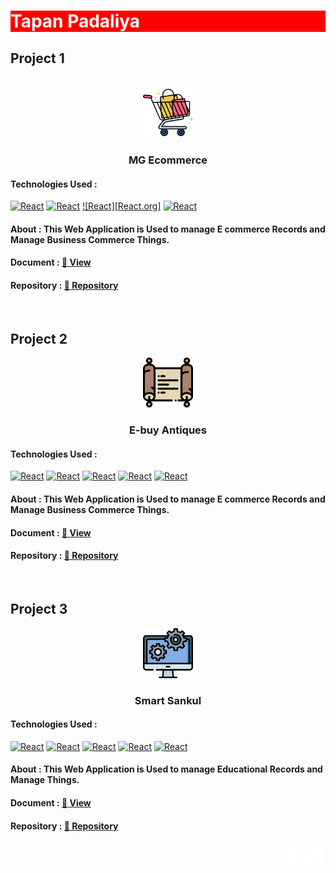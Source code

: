 
<a name="readme-top"></a>
<h1 style="background-color:red;
    color:white;">Tapan Padaliya
</h1>

## Project 1
<br>
<div align="center">
  <a href="https://github.com/TapanPadaliya/MG_Ecommerce_MERN_Web">
    <img src="Source/Assets/MGEcommerce.png" alt="Logo" width="80" height="80">
  </a>

  <h3 align="center">MG Ecommerce</h3>
</div>

<h4 align="left">Technologies Used : </h4>

[![React][MONGO.org]][MONGO-url]
[![React][EXP.org]][EXP-url]
[![React][React.org]][React-url]
[![React][NODE.org]][NODE-url]

 <h4 align="left">About : This Web Application is Used to manage E commerce Records and Manage Business Commerce Things.</h4>
  <h4 align="left">Document : <a href="https://github.com/TapanPadaliya/MG_Ecommerce_MERN_Web/blob/main/MG%20Presentation.pdf">🔗 View</a></h4>
  <h4 align="left">Repository : <a href="https://github.com/TapanPadaliya/MG_Ecommerce_MERN_Web">🔗 Repository</a></h4>
    
  <br>
    
## Project 2
    
<div align="center">
  <a href="https://github.com/TapanPadaliya/E-Buy_Antiques_ASP.netWeb">
    <img src="Source/Assets/EbuyAntiques.png" alt="Logo" width="80" height="80">
  </a>

  <h3 align="center">E-buy Antiques</h3>
</div>

<h4 align="left">Technologies Used : </h4>

[![React][DJ.org]][DJ-url]
[![React][Python.org]][Python-url]
[![React][HTML.org]][HTML-url]
[![React][CSS.org]][CSS-url]
[![React][JS.org]][JS-url]

 <h4 align="left">About : This Web Application is Used to manage E commerce Records and Manage Business Commerce Things.</h4>
  <h4 align="left">Document : <a href="https://github.com/TapanPadaliya/MG_Ecommerce_MERN_Web/blob/main/MG%20Presentation.pdf">🔗 View</a></h4>
  <h4 align="left">Repository : <a href="https://github.com/TapanPadaliya/E-Buy_Antiques_ASP.netWeb">🔗 Repository</a></h4>
<br>

## Project 3
    
<div align="center">
  <a href="https://github.com/TapanPadaliya/Smart_Sankul_DjangoWeb">
    <img src="Source/Assets/SmartSanku.png" alt="Logo" width="80" height="80">
  </a>

  <h3 align="center">Smart Sankul</h3>
</div>

<h4 align="left">Technologies Used : </h4>

[![React][DJ.org]][DJ-url]
[![React][Python.org]][Python-url]
[![React][HTML.org]][HTML-url]
[![React][CSS.org]][CSS-url]
[![React][JS.org]][JS-url]

 <h4 align="left">About : This Web Application is Used to manage Educational Records and Manage Things.</h4>
  <h4 align="left">Document : <a href="https://github.com/TapanPadaliya/Smart_Sankul_DjangoWeb/blob/master/Presentation.pdf">🔗 View</a></h4>
  <h4 align="left">Repository : <a href="https://github.com/TapanPadaliya/Smart_Sankul_DjangoWeb">🔗 Repository</a></h4>
  
  
  <p align="right"><a href="#readme-top">
    <img src="Source/Assets/ArrowUp.png" alt="Logo" width="60" height="35">
  </a></p>


<!--
* [![Next][Next.js]][Next-url]
* [![React][React.js]][React-url]
* [![Vue][Vue.js]][Vue-url]
* [![Angular][Angular.io]][Angular-url]
* [![Svelte][Svelte.dev]][Svelte-url]
* [![Laravel][Laravel.com]][Laravel-url]
* [![Bootstrap][Bootstrap.com]][Bootstrap-url]
* [![JQuery][JQuery.com]][JQuery-url]
-->


[Python.shield]: https://img.shields.io/badge/Python-20232A?style=for-the-badge&logo=python&logoColor=yellow
[Python-url]: https://www.python.org/
[Python.org]: https://img.shields.io/badge/Python-20232A?style=for-the-badge&logo=python&logoColor=yellow

[MONGO.shield]: https://img.shields.io/badge/-MongoDB-20232A?style=for-the-badge&logo=MongoDB&logoColor=black
[MONGO-url]: https://www.mongodb.com/
[MONGO.org]: https://img.shields.io/badge/-MongoDB-20232A?style=for-the-badge&logo=MongoDB&logoColor=black

[NODE.shield]: https://img.shields.io/badge/-Node.js-20232A?style=for-the-badge&logo=node.js&logoColor=ffffff
[NODE-url]: https://nodejs.org/en/
[NODE.org]: https://img.shields.io/badge/-Node.js-20232A?style=for-the-badge&logo=node.js&logoColor=ffffff

[EXP.shield]: https://img.shields.io/badge/Express-20232A?style=for-the-badge&logo=E&logoColor=black
[EXP-url]: https://expressjs.com/
[EXP.org]: https://img.shields.io/badge/Express-20232A?style=for-the-badge&logo==E&logoColor=black

[HTML.shield]: https://img.shields.io/badge/HTML-5-20232A?style=for-the-badge&logo=HTML5
[HTML-url]: https://www.html.org/
[HTML.org]: https://img.shields.io/badge/HTML-5-20232A?style=for-the-badge&logo=HTML5

[CSS.shield]: https://img.shields.io/badge/css-3-20232A?style=for-the-badge&logo=css&logoColor=#264de4
[CSS-url]: https://www.css.org/
[CSS.org]: https://img.shields.io/badge/css-3-20232A?style=for-the-badge&logo=css&logoColor=#264de4

[JS.shield]: https://img.shields.io/badge/JavaScript-20232A?style=for-the-badge&logo=JavaScript&logoColor=white
[JS-url]: https://javascript.info/
[JS.org]: https://img.shields.io/badge/JavaScript-20232A?style=for-the-badge&logo=JavaScript&logoColor=white  

[DJ.shield]: https://img.shields.io/badge/Django-20232A?style=for-the-badge&logo=django&logoColor=blue
[DJ-url]: https://www.djangoproject.com/
[DJ.org]: https://img.shields.io/badge/Django-20232A?style=for-the-badge&logo=django&logoColor=blue

[Python-url]: https://github.com/othneildrew/Best-README-Template/graphs/contributors
[contributors-shield]: https://img.shields.io/github/contributors/othneildrew/Best-README-Template.svg?style=for-the-badge
[contributors-url]: https://github.com/othneildrew/Best-README-Template/graphs/contributors
[forks-shield]: https://img.shields.io/github/forks/othneildrew/Best-README-Template.svg?style=for-the-badge
[forks-url]: https://github.com/othneildrew/Best-README-Template/network/members
[stars-shield]: https://img.shields.io/github/stars/othneildrew/Best-README-Template.svg?style=for-the-badge
[stars-url]: https://github.com/othneildrew/Best-README-Template/stargazers
[issues-shield]: https://img.shields.io/github/issues/othneildrew/Best-README-Template.svg?style=for-the-badge
[issues-url]: https://github.com/othneildrew/Best-README-Template/issues
[license-shield]: https://img.shields.io/github/license/othneildrew/Best-README-Template.svg?style=for-the-badge
[license-url]: https://github.com/othneildrew/Best-README-Template/blob/master/LICENSE.txt
[linkedin-shield]: https://img.shields.io/badge/-LinkedIn-black.svg?style=for-the-badge&logo=linkedin&colorB=555
[linkedin-url]: https://linkedin.com/in/othneildrew
[product-screenshot]: images/screenshot.png
[Next.js]: https://img.shields.io/badge/next.js-000000?style=for-the-badge&logo=nextdotjs&logoColor=white
[Next-url]: https://nextjs.org/
[React.js]: https://img.shields.io/badge/React-20232A?style=for-the-badge&logo=react&logoColor=61DAFB
[React-url]: https://reactjs.org/



[Vue.js]: https://img.shields.io/badge/Vue.js-35495E?style=for-the-badge&logo=vuedotjs&logoColor=4FC08D
[Vue-url]: https://vuejs.org/
[Angular.io]: https://img.shields.io/badge/Angular-DD0031?style=for-the-badge&logo=angular&logoColor=white
[Angular-url]: https://angular.io/
[Svelte.dev]: https://img.shields.io/badge/Svelte-4A4A55?style=for-the-badge&logo=svelte&logoColor=FF3E00
[Svelte-url]: https://svelte.dev/
[Laravel.com]: https://img.shields.io/badge/Laravel-FF2D20?style=for-the-badge&logo=laravel&logoColor=white
[Laravel-url]: https://laravel.com
[Bootstrap.com]: https://img.shields.io/badge/Bootstrap-563D7C?style=for-the-badge&logo=bootstrap&logoColor=white
[Bootstrap-url]: https://getbootstrap.com
[JQuery.com]: https://img.shields.io/badge/jQuery-0769AD?style=for-the-badge&logo=jquery&logoColor=white
[JQuery-url]: https://jquery.com 

